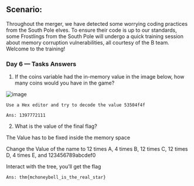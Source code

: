 ## Scenario:
Throughout the merger, we have detected some worrying coding practices from the South Pole elves. To ensure their code is up to our standards, some Frostlings from the South Pole will undergo a quick training session about memory corruption vulnerabilities, all courtesy of the B team. Welcome to the training!

### Day 6 — Tasks Answers

1. If the coins variable had the in-memory value in the image below, how many coins would you have in the game?

![image](https://github.com/Jawonlaya/TryHackMe-Projects/assets/115058054/181e9a5c-8a48-4c8e-a480-8061f3ca1283)

`Use a Hex editor and try to decode the value 53504f4f`

`Ans: 1397772111`

2. What is the value of the final flag?

The Value has to be fixed inside the memory space

Change the Value of the name to
12 times A, 4 times B, 12 times C, 12 times D, 4 times E, and 123456789abcdef0

Interact with the tree, you’ll get the flag

`Ans: thm{mchoneybell_is_the_real_star}`

